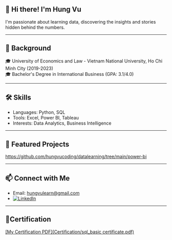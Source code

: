 ## 👋 Hi there! I'm Hung Vu
I'm passionate about learning data, discovering the insights and stories hidden behind the numbers.

---

## 📖 Background
🎓 University of Economics and Law - Vietnam National University, Ho Chi Minh City (2019-2023)  
🎓 Bachelor's Degree in International Business (GPA: 3.1/4.0)

---
## 🛠️ Skills
- Languages: Python, SQL
- Tools: Excel, Power BI, Tableau
- Interests: Data Analytics, Business Intelligence

---
## 🚀 Featured Projects
https://github.com/hungvucoding/datalearning/tree/main/power-bi

---
## 📫 Connect with Me
- Email: hungvulearn@gmail.com
- [![LinkedIn](https://img.shields.io/badge/LinkedIn-blue?style=flat&logo=linkedin)](https://www.linkedin.com/in/vutranhung/)

---
## 🏅Certification
[[My Certification PDF](Certification/sql_basic certificate.pdf)](https://github.com/hungvucoding/hungvucoding/blob/main/Certification/sql_basic%20certificate.pdf)




<!--
**hungvucoding/hungvucoding** is a ✨ _special_ ✨ repository because its `README.md` (this file) appears on your GitHub profile.

Here are some ideas to get you started:

- 🔭 I’m currently working on ...
- 🌱 I’m currently learning ...
- 👯 I’m looking to collaborate on ...
- 🤔 I’m looking for help with ...
- 💬 Ask me about ...
- 📫 How to reach me: ...
- 😄 Pronouns: ...
- ⚡ Fun fact: ...
-->

